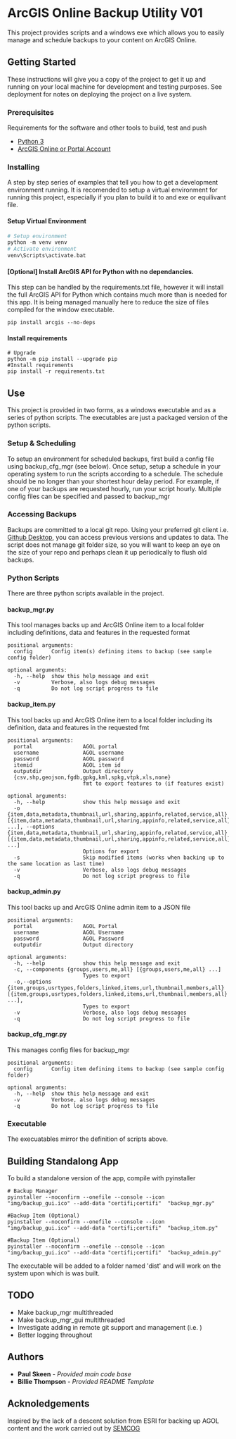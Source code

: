 # ArcGIS Online Backup Utility V01

This project provides scripts and a windows exe which allows you to easily manage and schedule backups to your content on ArcGIS Online. 

## Getting Started

These instructions will give you a copy of the project to get it up and running on your local machine for development and testing purposes. See deployment for notes on deploying the project on a live system.

### Prerequisites

Requirements for the software and other tools to build, test and push 
- [Python 3](https://www.python.org/)
- [ArcGIS Online or Portal Account](https://www.arcgis.com/)

### Installing

A step by step series of examples that tell you how to get a development environment running. It is recomended to setup a virtual environment for running this project, especially if you plan to build it to and exe or equilivant file.

#### Setup Virtual Environment

``` Python
# Setup environment
python -m venv venv
# Activate environment
venv\Scripts\activate.bat
``` 

#### [Optional] Install ArcGIS API for Python with no dependancies.
This step can be handled by the requirements.txt file, however it will install the full ArcGIS API for Python which contains much more than is needed for this app. It is being managed manually here to reduce the size of files compiled for the window executable.

```
pip install arcgis --no-deps
```

#### Install requirements

```Cmd
# Upgrade
python -m pip install --upgrade pip 
#Install requirements
pip install -r requirements.txt
```

## Use

This project is provided in two forms, as a windows executable and as a series of python scripts. The executables are just a packaged version of the python scripts.

### Setup & Scheduling

To setup an environment for scheduled backups, first build a config file using backup_cfg_mgr (see below). Once setup, setup a schedule in your operating system to run the scripts according to a schedule. The schedule should be no longer than your shortest hour delay period. For example, if one of your backups are requested hourly, run your script hourly. Multiple config files can be specified and passed to backup_mgr

### Accessing Backups

Backups are committed to a local git repo. Using your preferred git client i.e. [Github Desktop](https://desktop.github.com/), you can access previous versions and updates to data. The script does not manage git folder size, so you will want to keep an eye on the size of your repo and perhaps clean it up periodically to flush old backups.

### Python Scripts

There are three python scripts available in the project.

#### backup_mgr.py
This tool manages backs up and ArcGIS Online item to a local folder including definitions, data and features in the requested format
```
positional arguments:
  config      Config item(s) defining items to backup (see sample config folder)

optional arguments:
  -h, --help  show this help message and exit
  -v          Verbose, also logs debug messages
  -q          Do not log script progress to file
```

#### backup_item.py
This tool backs up and ArcGIS Online item to a local folder including its definition, data and features in the requested fmt
```
positional arguments:
  portal                AGOL portal
  username              AGOL username
  password              AGOL password
  itemid                AGOL item id
  outputdir             Output directory
  {csv,shp,geojson,fgdb,gpkg,kml,spkg,vtpk,xls,none}
                        fmt to export features to (if features exist)

optional arguments:
  -h, --help            show this help message and exit
  -o {item,data,metadata,thumbnail,url,sharing,appinfo,related,service,all} [{item,data,metadata,thumbnail,url,sharing,appinfo,related,service,all} ...], --options {item,data,metadata,thumbnail,url,sharing,appinfo,related,service,all} [{item,data,metadata,thumbnail,url,sharing,appinfo,related,service,all} ...]
                        Options for export
  -s                    Skip modified items (works when backing up to the same location as last time)
  -v                    Verbose, also logs debug messages
  -q                    Do not log script progress to file
```

#### backup_admin.py

This tool backs up and ArcGIS Online admin item to a JSON file

```
positional arguments:
  portal                AGOL Portal
  username              AGOL Username
  password              AGOL Password
  outputdir             Output directory

optional arguments:
  -h, --help            show this help message and exit
  -c, --components {groups,users,me,all} [{groups,users,me,all} ...]
                        Types to export
  -o,--options  {item,groups,usrtypes,folders,linked,items,url,thumbnail,members,all} [{item,groups,usrtypes,folders,linked,items,url,thumbnail,members,all} ...],
                        Types to export
  -v                    Verbose, also logs debug messages
  -q                    Do not log script progress to file
```

#### backup_cfg_mgr.py

This manages config files for backup_mgr

```
positional arguments:
  config      Config item defining items to backup (see sample config folder)

optional arguments:
  -h, --help  show this help message and exit
  -v          Verbose, also logs debug messages
  -q          Do not log script progress to file
```

### Executable

The execuatables mirror the definition of scripts above.


## Building Standalong App

To build a standalone version of the app, compile with pyinstaller
``` CMD
# Backup Manager
pyinstaller --noconfirm --onefile --console --icon "img/backup_gui.ico" --add-data "certifi;certifi"  "backup_mgr.py"

#Backup Item (Optional)
pyinstaller --noconfirm --onefile --console --icon "img/backup_gui.ico" --add-data "certifi;certifi"  "backup_item.py"

#Backup Item (Optional)
pyinstaller --noconfirm --onefile --console --icon "img/backup_gui.ico" --add-data "certifi;certifi"  "backup_admin.py"
```
The executable will be added to a folder named 'dist' and will work on the system upon which is was built.

## TODO

 - Make backup_mgr multithreaded 
 - Make backup_mgr_gui multithreaded
 - Investigate adding in remote git support and management (i.e. )
 - Better logging throughout

## Authors

 - **Paul Skeen** - *Provided main code base*
 - **Billie Thompson** - *Provided README Template*

## Acknoledgements

Inspired by the lack of a descent solution from ESRI  for backing up AGOL content and the work carried out by [SEMCOG](https://github.com/SEMCOG/Ago_Backup)
